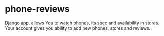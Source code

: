 # phone-reviews
Django app, allows You to watch phones, its spec and availability in stores. Your account gives you ability to add new phones, stores and reviews.
